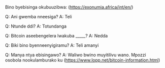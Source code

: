Bino byebisinga okubuuzibwa: (https://exonumia.africa/int/en/)

Q: Ani gwemba nneesiga?
A: Teli

Q: Ntunde ddi?
A: Totundanga

Q: Bitcoin aseebengelera lwakuba _____?
A: Nedda

Q: Biki bino byenneenyigiramu?
A: Teli amanyi

Q: Manya ntya ebisingawo?
A: Waliwo bwino muyitilivu wano. Mpozzi osobola nookulamburako ku (https://www.lopp.net/bitcoin-information.html)
